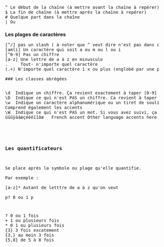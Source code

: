 <pre>
^ Le début de la chaîne (à mettre avant la chaîne à repérer)
$ La fin de chaîne (à mettre après la chaîne à repérer)
# Quelque part dans la chaîne 
| Ou 
</pre>

### Les plages de caractères
<pre>
[^/] pas un slash ( à noter que ^ veut dire n'est pas dans ce contexte(à l'intérieur de crochet)
[amli] Un caractère qui soit a ou m ou l ou i
[^0-9] Pas un chiffre
[a-z] Une lettre de a à z en minuscule
.     Tout- n'importe quel caractère
(.+) N'importe quel caractère 1 x ou plus (englobé par une parenthèse capturante)

### Les classes abrégées 

<pre>
\d	Indique un chiffre. Ça revient exactement à taper [0-9]
\D	Indique ce qui n'est PAS un chiffre. Ca revient à taper [^0-9]
\w	Indique un caractère alphanumérique ou un tiret de soulignement. Cela correspond à [a-zA-Z0-9_]
Comprend également les accents
\W	Indique ce qui n'est PAS un mot. Si vous avez suivi, ça revient à taper [^a-zA-Z0-9_]
ùûüÿàâæçéèëïîôœ   French accent Other language accents here http://french.typeit.org/

</pre>


### Les quantificateurs
Se place aprés la symbole ou plage qu'elle quantifie.   
Par exemple :    
[a-z]* Autant de letttre de a à z qu'on veut   
p? 0 ou 1 p    
<pre>
? 0 ou 1 fois
+ 1 ou plusieurs fois 
* 0 1 ou plusieurs fois
{3} 3 fois excatement
{3,} au moin 3 fois
{5,8} de 5 à 8 fois
</pre>